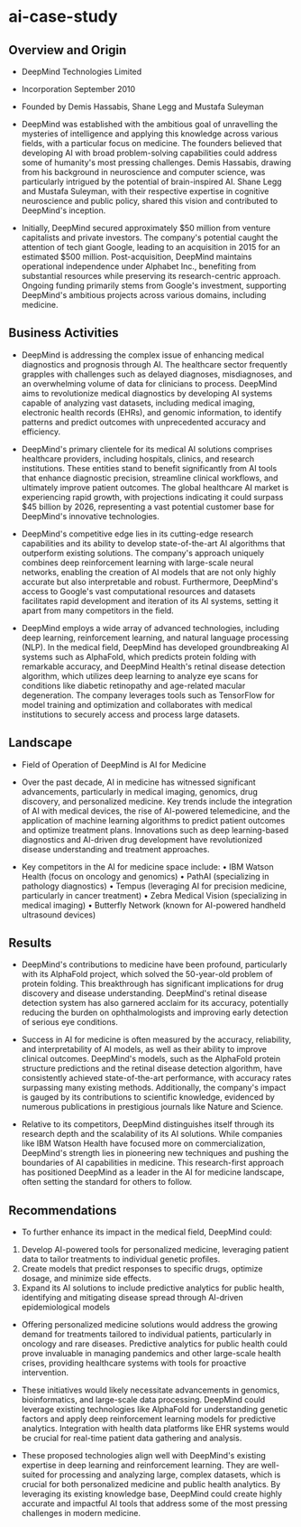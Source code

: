 # ai-case-study

## Overview and Origin

* DeepMind Technologies Limited
  
* Incorporation September 2010
  
* Founded by Demis Hassabis, Shane Legg and Mustafa Suleyman

* DeepMind was established with the ambitious goal of unravelling the mysteries of intelligence and applying this knowledge across various fields, with a particular focus on medicine. The founders believed that developing AI with broad problem-solving capabilities could address some of humanity's most pressing challenges. Demis Hassabis, drawing from his background in neuroscience and computer science, was particularly intrigued by the potential of brain-inspired AI. Shane Legg and Mustafa Suleyman, with their respective expertise in cognitive neuroscience and public policy, shared this vision and contributed to DeepMind's inception.

* Initially, DeepMind secured approximately $50 million from venture capitalists and private investors. The company's potential caught the attention of tech giant Google, leading to an acquisition in 2015 for an estimated $500 million. Post-acquisition, DeepMind maintains operational independence under Alphabet Inc., benefiting from substantial resources while preserving its research-centric approach. Ongoing funding primarily stems from Google's investment, supporting DeepMind's ambitious projects across various domains, including medicine.

## Business Activities

* DeepMind is addressing the complex issue of enhancing medical diagnostics and prognosis through AI. The healthcare sector frequently grapples with challenges such as delayed diagnoses, misdiagnoses, and an overwhelming volume of data for clinicians to process. DeepMind aims to revolutionize medical diagnostics by developing AI systems capable of analyzing vast datasets,
including medical imaging, electronic health records (EHRs), and genomic information, to identify patterns and predict outcomes with unprecedented accuracy and efficiency.


* DeepMind's primary clientele for its medical AI solutions comprises healthcare providers, including hospitals, clinics, and research institutions. These entities stand to benefit significantly from AI tools that enhance diagnostic precision, streamline clinical workflows, and ultimately improve patient outcomes. The global healthcare AI market is experiencing rapid growth, with projections indicating it could surpass $45 billion by 2026, representing a vast potential customer base for DeepMind's innovative technologies.


* DeepMind's competitive edge lies in its cutting-edge research capabilities and its ability to develop state-of-the-art AI algorithms that outperform existing solutions. The company's approach uniquely combines deep reinforcement learning with large-scale neural networks, enabling the creation of AI models that are not only highly accurate but also interpretable and robust. Furthermore, DeepMind's access to Google's vast computational resources and datasets facilitates rapid development and iteration of its AI systems, setting it apart from many competitors in the field.

* DeepMind employs a wide array of advanced technologies, including deep learning, reinforcement learning, and natural language processing (NLP). In the medical field, DeepMind has developed groundbreaking AI systems such as AlphaFold, which predicts protein folding with remarkable accuracy, and DeepMind Health's retinal disease detection algorithm, which utilizes deep learning to analyze eye scans for conditions like diabetic retinopathy and age-related macular degeneration. The company leverages tools such as TensorFlow for model training and optimization and collaborates with medical institutions to securely access and process large datasets.

## Landscape

* Field of Operation of DeepMind is AI for Medicine

* Over the past decade, AI in medicine has witnessed significant advancements, particularly in medical imaging, genomics, drug discovery, and personalized medicine. Key trends include the integration of AI with medical devices, the rise of AI-powered telemedicine, and the application of machine learning algorithms to predict patient outcomes and optimize treatment plans. Innovations such as deep learning-based diagnostics and AI-driven drug development have revolutionized disease understanding and treatment approaches.

* Key competitors in the AI for medicine space include:
•	IBM Watson Health (focus on oncology and genomics)
•	PathAI (specializing in pathology diagnostics)
•	Tempus (leveraging AI for precision medicine, particularly in cancer treatment)
•	Zebra Medical Vision (specializing in medical imaging)
•	Butterfly Network (known for AI-powered handheld ultrasound devices)


## Results

* DeepMind's contributions to medicine have been profound, particularly with its AlphaFold project, which solved the 50-year-old problem of protein folding. This breakthrough has significant implications for drug discovery and disease understanding. DeepMind's retinal disease detection system has also garnered acclaim for its accuracy, potentially reducing the burden on ophthalmologists and improving early detection of serious eye conditions.

* Success in AI for medicine is often measured by the accuracy, reliability, and interpretability of AI models, as well as their ability to improve clinical outcomes. DeepMind's models, such as the AlphaFold protein structure predictions and the retinal disease detection algorithm, have consistently achieved state-of-the-art performance, with accuracy rates surpassing many existing methods. Additionally, the company's impact is gauged by its contributions to scientific knowledge, evidenced by numerous publications in prestigious journals like Nature and Science.

* Relative to its competitors, DeepMind distinguishes itself through its research depth and the scalability of its AI solutions. While companies like IBM Watson Health have focused more on commercialization, DeepMind's strength lies in pioneering new techniques and pushing the boundaries of AI capabilities in medicine. This research-first approach has positioned DeepMind as a leader in the AI for medicine landscape, often setting the standard for others to follow.

## Recommendations

* To further enhance its impact in the medical field, DeepMind could:
1. Develop AI-powered tools for personalized medicine, leveraging patient data to tailor treatments to individual genetic profiles.
2. Create models that predict responses to specific drugs, optimize dosage, and minimize side effects.
3. Expand its AI solutions to include predictive analytics for public health, identifying and mitigating disease spread through AI-driven epidemiological models


* Offering personalized medicine solutions would address the growing demand for treatments tailored to individual patients, particularly in oncology and rare diseases. Predictive analytics for public health could prove invaluable in managing pandemics and other large-scale health crises, providing healthcare systems with tools for proactive intervention.

* These initiatives would likely necessitate advancements in genomics, bioinformatics, and large-scale data processing. DeepMind could leverage existing technologies like AlphaFold for understanding genetic factors and apply deep reinforcement learning models for predictive analytics. Integration with health data platforms like EHR systems would be crucial for real-time patient data gathering and analysis.

* These proposed technologies align well with DeepMind's existing expertise in deep learning and reinforcement learning. They are well-suited for processing and analyzing large, complex datasets, which is crucial for both personalized medicine and public health analytics. By leveraging its existing knowledge base, DeepMind could create highly accurate and impactful AI tools that address some of the most pressing challenges in modern medicine.

